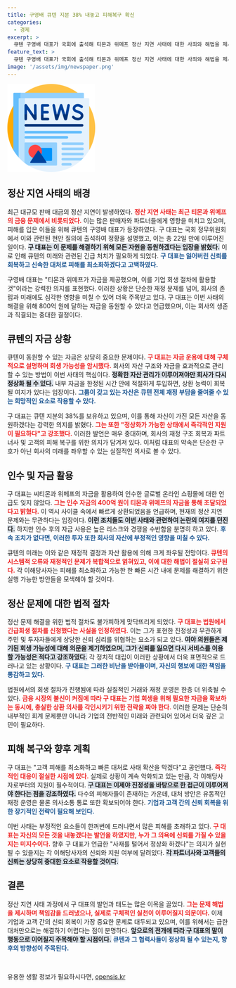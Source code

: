```yaml
---
title: 구영배 큐텐 지분 38% 내놓고 피해복구 확신
categories:
  - 경제
excerpt: >
  큐텐 구영배 대표가 국회에 출석해 티몬과 위메프 정산 지연 사태에 대한 사죄와 해법을 제시하며, 자금 동원 가능성 800억 원을 언급했다. 그는 모든 것을 쏟겠다며 회생 의지를 강조했지만, 여야 의원들은 신뢰 상실을 지적했다. 과연 큐텐의 운명은?
feature_text: >
  큐텐 구영배 대표가 국회에 출석해 티몬과 위메프 정산 지연 사태에 대한 사죄와 해법을 제시하며, 자금 동원 가능성 800억 원을 언급했다. 그는 모든 것을 쏟겠다며 회생 의지를 강조했지만, 여야 의원들은 신뢰 상실을 지적했다. 과연 큐텐의 운명은?
image: '/assets/img/newspaper.png'
---
```


<p><img src="/assets/img/newspaper.png" alt="kimp 속보" /></p>

<h2 data-ke-size="size26">정산 지연 사태의 배경</h2>

<p data-ke-size="size16">최근 대규모 판매 대금의 정산 지연이 발생하였다. <b><span style="color: #ee2323;">정산 지연 사태는 최근 티몬과 위메프의 금융 문제에서 비롯되었다.</span></b> 이는 많은 판매자와 파트너들에게 영향을 미치고 있으며, 피해를 입은 이들을 위해 큐텐의 구영배 대표가 등장하였다. 구 대표는 국회 정무위원회에서 이와 관련된 현안 질의에 출석하여 정황을 설명했고, 이는 총 22일 만에 이루어진 일이다. <b><span style="background-color: #21538527;">구 대표는 이 문제를 해결하기 위해 모든 자원을 동원하겠다는 입장을 밝혔다.</span></b> 이로 인해 큐텐의 미래와 관련된 긴급 처치가 필요하게 되었다. <b><span style="color: #1a5490;">구 대표는 잃어버린 신뢰를 회복하고 신속한 대처로 피해를 최소화하겠다고 고백하였다.</span></b></p>

<p data-ke-size="size16">구영배 대표는 "티몬과 위메프가 자금을 제공했으며, 이를 기업 회생 절차에 활용할 것"이라는 강력한 의지를 표현했다. 이러한 상황은 단순한 재정 문제를 넘어, 회사의 존립과 미래에도 심각한 영향을 미칠 수 있어 더욱 주목받고 있다. 구 대표는 이번 사태의 해결을 위해 800억 원에 달하는 자금을 동원할 수 있다고 언급했으며, 이는 회사의 생존과 직결되는 중대한 결정이다.</p>

<h2 data-ke-size="size26">큐텐의 자금 상황</h2>

<p data-ke-size="size16">큐텐이 동원할 수 있는 자금은 상당히 중요한 문제이다. <b><span style="color: #ee2323;">구 대표는 자금 운용에 대해 구체적으로 설명하며 회생 가능성을 암시했다.</span></b> 회사의 자산 구조와 자금을 효과적으로 관리할 수 있는 방법이 이번 사태의 핵심이다. <b><span style="background-color: #21538527;">정확한 자산 관리가 이루어져야만 회사가 다시 정상화 될 수 있다.</span></b> 내부 자금을 한정된 시간 안에 적절하게 투입하면, 상환 능력이 회복될 여지가 있다는 입장이다. <b><span style="color: #1a5490;">그룹이 갖고 있는 자산은 큐텐 전체 재정 부담을 줄여줄 수 있는 희망적인 요소로 작용할 수 있다.</span></b></p>

<p data-ke-size="size16">구 대표는 큐텐 지분의 38%를 보유하고 있으며, 이를 통해 자신이 가진 모든 자산을 동원하겠다는 강력한 의지를 밝혔다. <b><span style="color: #ee2323;">그는 또한 "정상화가 가능한 상태에서 즉각적인 지원이 필요하다"고 강조했다.</span></b> 이러한 발언은 매우 중대하며, 회사의 재정 구조 회복과 파트너사 및 고객의 피해 복구를 위한 의지가 담겨져 있다. 이처럼 대표의 약속은 단순한 구호가 아닌 회사의 미래를 좌우할 수 있는 실질적인 의사로 볼 수 있다.</p>

<h2 data-ke-size="size26">인수 및 자금 활용</h2>

<p data-ke-size="size16">구 대표는 씨티몬과 위메프의 자금을 활용하여 인수한 글로벌 온라인 쇼핑몰에 대한 언급도 잊지 않았다. <b><span style="color: #ee2323;">그는 인수 자금의 400억 원이 티몬과 위메프의 자금을 통해 조달되었다고 밝혔다.</span></b> 이 역시 사이클 속에서 빠르게 상환되었음을 언급하며, 현재의 정산 지연 문제와는 무관하다는 입장이다. <b><span style="background-color: #21538527;">이런 조치들도 이번 사태와 관련하여 논란의 여지를 던진다.</span></b> 하지만 인수 후의 자금 사용은 높은 리스크와 경쟁을 수반함을 분명히 하고 있다. <b><span style="color: #1a5490;">후속 조치가 없다면, 이러한 투자 또한 회사의 자산에 부정적인 영향을 미칠 수 있다.</span></b></p>

<p data-ke-size="size16">큐텐의 미래는 이와 같은 재정적 결정과 자산 활용에 의해 크게 좌우될 전망이다. <b><span style="color: #ee2323;">큐텐의 시스템적 오류와 재정적인 문제가 복합적으로 얽혀있고, 이에 대한 해법이 절실히 요구된다.</span></b> 각 이해당사자는 피해를 최소화하고 가능한 한 빠른 시간 내에 문제를 해결하기 위한 실행 가능한 방안들을 모색해야 할 것이다.</p>

<h2 data-ke-size="size26">정산 문제에 대한 법적 절차</h2>

<p data-ke-size="size16">정산 문제 해결을 위한 법적 절차도 불가피하게 맞닥뜨리게 되었다. <b><span style="color: #ee2323;">구 대표는 법원에서 긴급회생 절차를 신청했다는 사실을 인정하였다.</span></b> 이는 그가 표현한 진정성과 무관하게 주민 및 투자자들에게 상당한 신뢰 심리를 위협하는 요소가 되고 있다. <b><span style="background-color: #21538527;">여야 의원들은 제기된 회생 가능성에 대해 의문을 제기하였으며, 그가 신뢰를 잃으면 다시 서비스를 이용할 가능성은 적다고 강조하였다.</span></b> 각 정치적 대립이 이러한 상황에서 더욱 표면적으로 드러나고 있는 상황이다. <b><span style="color: #1a5490;">구 대표는 그러한 비난을 받아들이며, 자신의 행보에 대한 책임을 통감하고 있다.</span></b></p>

<p data-ke-size="size16">법원에서의 회생 절차가 진행됨에 따라 실질적인 거래와 재정 운영은 한층 더 위축될 수 있다. <b><span style="color: #ee2323;">금융 시장의 불신이 커짐에 따라 구 대표는 기업 회생을 위해 필요한 자금을 확보하는 동시에, 충실한 상환 의사를 각인시키기 위한 전략을 짜야 한다.</span></b> 이러한 문제는 단순히 내부적인 회계 문제뿐만 아니라 기업의 전반적인 미래와 관련되어 있어서 더욱 깊은 고민이 필요하다.</p>

<h2 data-ke-size="size26">피해 복구와 향후 계획</h2>

<p data-ke-size="size16">구 대표는 "고객 피해를 최소화하고 빠른 대처로 사태 확산을 막겠다"고 공언했다. <b><span style="color: #ee2323;">즉각적인 대응이 절실한 시점에 있다.</span></b> 실제로 상황이 계속 악화되고 있는 만큼, 각 이해당사자로부터의 지원이 필수적이다. <b><span style="background-color: #21538527;">구 대표는 이제야 진정성을 바탕으로 한 접근이 이루어져야 한다는 점을 강조하였다.</span></b> 다수의 피해자들이 존재하는 가운데, 대처 방안은 유동적인 재정 운영은 물론 의사소통 통로 또한 확보되어야 한다. <b><span style="color: #1a5490;">기업과 고객 간의 신뢰 회복을 위한 장기적인 전략이 필요해 보인다.</span></b></p>

<p data-ke-size="size16">이번 사태는 부정적인 요소들이 한꺼번에 드러나면서 많은 피해를 초래하고 있다. <b><span style="color: #ee2323;">구 대표는 자신의 모든 것을 내놓겠다는 발언을 하였지만, 누가 그 의욕에 신뢰를 가질 수 있을지는 미지수이다.</span></b> 향후 구 대표가 언급한 "사재를 털어서 정상화 하겠다"는 의지가 실현될 수 있을지는 각 이해당사자의 신뢰와 지원 여부에 달려있다. <b><span style="background-color: #21538527;">각 파트너사와 고객들의 신뢰는 상당히 중대한 요소로 작용할 것이다.</span></b></p>

<h2 data-ke-size="size26">결론</h2>

<p data-ke-size="size16">정산 지연 사태 과정에서 구 대표의 발언과 태도는 많은 이목을 끌었다. <b><span style="color: #ee2323;">그는 문제 해법을 제시하며 책임감을 드러냈으나, 실제로 구체적인 실천이 이루어질지 의문이다.</span></b> 이제 기업과 고객 간의 신뢰 회복이 가장 중요한 문제로 대두되고 있으며, 이를 위해서는 급한 대처만으로는 해결하기 어렵다는 점이 분명하다. <b><span style="background-color: #21538527;">앞으로의 전개에 따라 구 대표의 말이 행동으로 이어질지 주목해야 할 시점이다.</span></b> <b><span style="color: #1a5490;">큐텐과 그 협력사들이 정상화 될 수 있는지, 향후의 방향성이 주목된다.</span></b></p>

<p data-ke-size="size16">&nbsp;</p>
유용한 생활 정보가 필요하시다면, <a href="https://opensis.kr" rel="dofollow">opensis.kr</a>



